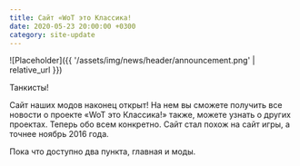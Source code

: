```yaml
---
title: Сайт «WoT это Классика!
date: 2020-05-23 20:00:00 +0300
category: site-update
---
```

<p style="display: none">Открываемся!</p>

![Placeholder]({{ '/assets/img/news/header/announcement.png' | relative_url }})

Танкисты!

Сайт наших модов наконец открыт! На нем вы сможете получить все новости о проекте «WoT это Классика!» также, можете узнать о других проектах. Теперь обо всем конкретно. Сайт стал похож на сайт игры, а точнее ноябрь 2016 года.

Пока что доступно два пункта, главная и моды.